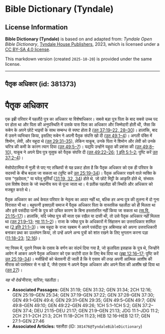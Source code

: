 # Bible Dictionary (Tyndale)

## License Information

**Bible Dictionary (Tyndale)** is based on and adapted from: _Tyndale Open Bible Dictionary_, [Tyndale House Publishers](https://tyndaleopenresources.com/), 2023, which is licensed under a [CC BY-SA 4.0 license](https://creativecommons.org/licenses/by-sa/4.0/legalcode.en).

This markdown version (created `2025-10-20`) is provided under the same license.



--------------------------------

## पैतृक अधिकार (id: 381373)

पैतृक अधिकार
============

एक इब्री परिवार में पहलौठे पुत्र का अधिकार या विशेषाधिकार। सबसे बड़ा पुत्र पिता के बाद सबसे उच्च पद पर होता था और पिता की अनुपस्थिति में उसके पास पिता का अधिकार और जिम्मेदारी होती थी, जैसा कि रूबेन के अपने छोटे भाइयों के साथ सम्बन्ध से स्पष्ट होता है ([उत 37:19–22, 28–30](https://ref.ly/Gen37:19-Gen37:22,Gen37:28-Gen37:30))। हालांकि, बाद में उसने व्यभिचार किया, इसलिए रूबेन ने अपनी पैतृक संपत्ति खो दी ([उत 49:1–4](https://ref.ly/Gen49:1-Gen49:4))। अगली पंक्ति में शिमोन, लेवी, और यहूदा थे ([उत 29:31–35](https://ref.ly/Gen29:31-Gen29:35)), लेकिन याकूब, उनके पिता ने शिमोन और लेवी को उनके चरित्र की कमी के कारण त्याग दिया ([उत 49:5–7](https://ref.ly/Gen49:5-Gen49:7))। यद्यपि उन्होंने यहूदा की प्रशंसा की ([उत 49:8–10](https://ref.ly/Gen49:8-Gen49:10)), याकूब ने अपने प्रिय पुत्र यूसुफ को पैतृक संपत्ति दी ([उत 49:22–26](https://ref.ly/Gen49:22-Gen49:26); [1 इति 5:1–2](https://ref.ly/1Chr5:1-1Chr5:2); पुष्टि करें [उत 37:2–4](https://ref.ly/Gen37:2-Gen37:4))।

मेसोपोटामिया में नुज़ी से पाए गए तख्तियों से यह प्रकट होता है कि पैतृक अधिकार को एक ही परिवार के सदस्यों के बीच बदला जा सकता था (पुष्टि करें [उत 25:19–34](https://ref.ly/Gen25:19-Gen25:34))। पैतृक अधिकार रखने वाले व्यक्ति के पास "गृहदेवता," या घरेलू मूर्तियाँ ([31:19, 32, 34](https://ref.ly/Gen31:19,Gen31:32,Gen31:34)) होते थे, जो छोटे मिट्टी के आकृति होते थे, संभवतः उस विशेष देवता के जो स्थानीय रूप से पूजा जाता था। ये प्रतीक पहलौठा की स्थिति और अधिकार को मजबूत करते थे।

पैतृक अधिकार का अर्थ केवल परिवार के नेतृत्व का आदर नहीं था, बल्कि हर अन्य पुत्र की तुलना में दो गुना विरासत भी था। बहुपत्नी इस्राएली समाज में पैतृक अधिकार पिता के वास्तविक पहलौठा को ही मिलता था और इसे पसंदीदा पत्नी के पुत्र को उचित कारण के बिना हस्तांतरित नहीं किया जा सकता था ([व्य.वि. 21:15–17](https://ref.ly/Deut21:15-Deut21:17))। हालांकि, यदि ज्येष्ठ पुत्र की माता एक रखैल या दासी थी, तो उसे पैतृक अधिकार नहीं मिलता था ([उत 21:9–13](https://ref.ly/Gen21:9-Gen21:13); [न्या 11:1–2](https://ref.ly/Judg11:1-Judg11:2))। राजा के ज्येष्ठ पुत्र के अधिकारों में सिंहासन का उत्तराधिकार शामिल था ([2 इति 21:1–3](https://ref.ly/2Chr21:1-2Chr21:3))। जब यहूदा के राजा रहबाम ने अपने पसंदीदा पुत्र अबिय्याह को अपना उत्तराधिकारी बनाकर प्रथा का उल्लंघन किया, तो उन्हें अपने अन्य पुत्रों को शांत रखने के लिए भुगतान करना पड़ा ([11:18–23](https://ref.ly/2Chr11:18-2Chr11:23); [12:16](https://ref.ly/2Chr12:16))।

नए नियम में, पुराने नियम के एसाव के वर्णन का संदर्भ दिया गया है, जो कुलपिता इसहाक के पुत्र थे, जिन्होंने आवेग में आकर अपने पैतृक अधिकार को एक कटोरी दाल के लिए बेच दिया था ([इब्रा 12:16–17](https://ref.ly/Heb12:16-Heb12:17); पुष्टि करें [उत 25:19–34](https://ref.ly/Gen25:19-Gen25:34))। मसीहियों को चेतावनी दी जाती है कि वे एसाव की तरह अपनी आत्मिक आशीष की मीरास को परमेश्वर से न खो दें, जैसे एसाव ने अपने पैतृक अधिकार और अपने पिता की आशीष खो दिया था ([उत 27](https://ref.ly/Gen27:1-Gen27:46))।

*यह भी देखें* मीरास; वारिस; पहलौठा।

* **Associated Passages:** GEN 31:19; GEN 31:32; GEN 31:34; 2CH 12:16; GEN 25:19–GEN 25:34; GEN 37:19–GEN 37:22; GEN 37:28–GEN 37:30; GEN 49:1–GEN 49:4; GEN 29:31–GEN 29:35; GEN 49:5–GEN 49:7; GEN 49:8–GEN 49:10; GEN 49:22–GEN 49:26; 1CH 5:1–1CH 5:2; GEN 37:2–GEN 37:4; DEU 21:15–DEU 21:17; GEN 21:9–GEN 21:13; JDG 11:1–JDG 11:2; 2CH 21:1–2CH 21:3; 2CH 11:18–2CH 11:23; HEB 12:16–HEB 12:17; GEN 27:1–GEN 27:46
* **Associated Articles:** पहलौठा (ID: `381476@TyndaleBibleDictionary`)

